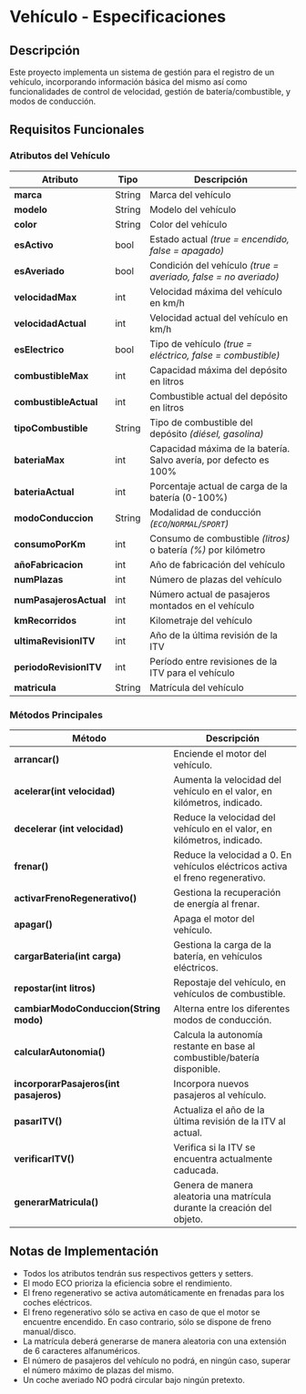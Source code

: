 # Vehículo - Especificaciones

## Descripción
Este proyecto implementa un sistema de gestión para el registro de un vehículo, incorporando información básica del mismo así como funcionalidades de control de velocidad, gestión de batería/combustible, y modos de conducción.

## Requisitos Funcionales

### Atributos del Vehículo
| Atributo              | Tipo   | Descripción                                                       |
|-----------------------|--------|-------------------------------------------------------------------|
| **marca**             | String | Marca del vehículo                                                |
| **modelo**            | String | Modelo del vehículo                                               |
| **color**             | String | Color del vehículo                                                |
| **esActivo**          | bool   | Estado actual _(true = encendido, false = apagado)_               |
| **esAveriado**        | bool   | Condición del vehículo _(true = averiado, false = no averiado)_   |
| **velocidadMax**      | int    | Velocidad máxima del vehículo en km/h                             |
| **velocidadActual**   | int    | Velocidad actual del vehículo en km/h                             |
| **esElectrico**       | bool   | Tipo de vehículo _(true = eléctrico, false = combustible)_        |
| **combustibleMax**    | int    | Capacidad máxima del depósito en litros                           |
| **combustibleActual** | int    | Combustible actual del depósito en litros                         |
| **tipoCombustible**   | String | Tipo de combustible del depósito _(diésel, gasolina)_             |
| **bateriaMax**        | int    | Capacidad máxima de la batería. Salvo avería, por defecto es 100% |
| **bateriaActual**     | int    | Porcentaje actual de carga de la batería (0-100%)                 |
| **modoConduccion**    | String | Modalidad de conducción _(`ECO`/`NORMAL`/`SPORT`)_                |
| **consumoPorKm**      | int    | Consumo de combustible _(litros)_ o batería _(%)_ por kilómetro   |
| **añoFabricacion**    | int    | Año de fabricación del vehículo                                   |
| **numPlazas**         | int    | Número de plazas del vehículo                                     |
| **numPasajerosActual**| int    | Número actual de pasajeros montados en el vehículo                |
| **kmRecorridos**      | int    | Kilometraje del vehículo                                          |
| **ultimaRevisionITV** | int    | Año de la última revisión de la ITV                               |
| **periodoRevisionITV**| int    | Período entre revisiones de la ITV para el vehículo               |
| **matricula**         | String | Matrícula del vehículo                                            |
  

### Métodos Principales

| Método                                 | Descripción                                                                     |
|----------------------------------------|---------------------------------------------------------------------------------|
| **arrancar()**                         | Enciende el motor del vehículo.                                                 |
| **acelerar(int velocidad)**            | Aumenta la velocidad del vehículo en el valor, en kilómetros, indicado.         |
| **decelerar (int velocidad)**          | Reduce la velocidad del vehículo en el valor, en kilómetros, indicado.          |
| **frenar()**                           | Reduce la velocidad a 0. En vehículos eléctricos activa el freno regenerativo.  |
| **activarFrenoRegenerativo()**         | Gestiona la recuperación de energía al frenar.                                  |
| **apagar()**                           | Apaga el motor del vehículo.                                                    |
| **cargarBateria(int carga)**           | Gestiona la carga de la batería, en vehículos eléctricos.                       |
| **repostar(int litros)**               | Repostaje del vehículo, en vehículos de combustible.                            |
| **cambiarModoConduccion(String modo)** | Alterna entre los diferentes modos de conducción.                               |
| **calcularAutonomia()**                | Calcula la autonomía restante en base al combustible/batería disponible.        |
| **incorporarPasajeros(int pasajeros)** | Incorpora nuevos pasajeros al vehículo.                                         |
| **pasarITV()**                         | Actualiza el año de la última revisión de la ITV al actual.                     |
| **verificarITV()**                     | Verifica si la ITV se encuentra actualmente caducada.                           |
| **generarMatricula()**                 | Genera de manera aleatoria una matrícula durante la creación del objeto.        | 

## Notas de Implementación
- Todos los atributos tendrán sus respectivos getters y setters.
- El modo ECO prioriza la eficiencia sobre el rendimiento.
- El freno regenerativo se activa automáticamente en frenadas para los coches eléctricos.
- El freno regenerativo sólo se activa en caso de que el motor se encuentre encendido. En caso contrario, sólo se dispone de freno manual/disco.
- La matrícula deberá generarse de manera aleatoria con una extensión de 6 caracteres alfanuméricos.
- El número de pasajeros del vehículo no podrá, en ningún caso, superar el número máximo de plazas del mismo.
- Un coche averiado NO podrá circular bajo ningún pretexto.